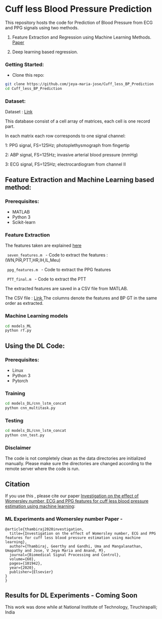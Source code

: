 # Cuff less Blood Pressure Prediction 

This repository hosts the code for Prediction of Blood Pressure from ECG and PPG signals using two methods.

1. Feature Extraction and Regression using Machine Learning Methods. <a href="https://www.sciencedirect.com/science/article/abs/pii/S1746809420300987"> Paper </a>

2. Deep learning based regression.



### Getting Started:

- Clone this repo:
```bash
git clone https://github.com/jeya-maria-jose/Cuff_less_BP_Prediction
cd Cuff_less_BP_Prediction
```

### Dataset:

Dataset :  [Link](https://archive.ics.uci.edu/ml/machine-learning-databases/00340/)

This database consist of a cell array of matrices, each cell is one record part. 

In each matrix each row corresponds to one signal channel: 

1: PPG signal, FS=125Hz; photoplethysmograph from fingertip 

2: ABP signal, FS=125Hz; invasive arterial blood pressure (mmHg) 

3: ECG signal, FS=125Hz; electrocardiogram from channel II 


## Feature Extraction and Machine Learning based method:

### Prerequisites:

- MATLAB
- Python 3
- Scikit-learn

### Feature Extraction

The features taken are explained <a href="https://sites.google.com/view/cufflessbp/features-notes">here </a>

<code> seven_features.m </code> - Code to extract the features : (WN,PIR,PTT,HR,IH,IL,Meu)

<code> ppg_features.m </code> - Code to extract the PPG features 

<code> PTT_final.m </code> - Code to extract the PTT 

The extracted features are saved in a CSV file from MATLAB.

The CSV file : <a href = "https://drive.google.com/file/d/19mflxMXKuGKNLUM8Uirgg1P0JeguRs7e/view?usp=sharing"> Link </a>
The columns denote the features and BP GT in the same order as extracted.

### Machine Learning models

```bash
cd models_ML
python rf.py
```


## Using the DL Code:

### Prerequisites:

- Linux 
- Python 3 
- Pytorch

### Training

```bash
cd models_DL/cnn_lstm_concat
python cnn_multitask.py
```

### Testing 


```bash
cd models_DL/cnn_lstm_concat
python cnn_test.py
```
### Disclaimer

The code is not completely clean as the data directories are initialized manually. Please make sure the directories are changed according to the remote server where the code is run. 

## Citation
If you use this , please cite our paper <a href="https://www.sciencedirect.com/science/article/abs/pii/S1746809420300987"> Investigation on the effect of Womersley number, ECG and PPG features for cuff less blood pressure estimation using machine learning</a>:

### ML Experiments and Womersley number Paper - 

```
@article{thambiraj2020investigation,
  title={Investigation on the effect of Womersley number, ECG and PPG features for cuff less blood pressure estimation using machine learning},
  author={Thambiraj, Geerthy and Gandhi, Uma and Mangalanathan, Umapathy and Jose, V Jeya Maria and Anand, M},
  journal={Biomedical Signal Processing and Control},
  volume={60},
  pages={101942},
  year={2020},
  publisher={Elsevier}
}
}
```
## Results for DL Experiments - Coming Soon

This work was done while at National Institute of Technology, Tiruchirapalli; India

